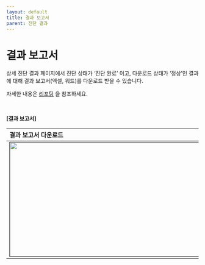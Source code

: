 ```yaml
---
layout: default
title: 결과 보고서
parent: 진단 결과
---
```


# 결과 보고서

상세 진단 결과 페이지에서 진단 상태가 ‘진단 완료’ 이고, 다운로드 상태가 ‘정상’인 결과에 대해 결과 보고서(엑셀, 워드)를 다운로드 받을 수 있습니다. <br />

자세한 내용은 [리포팅](../../report) 을 참조하세요.

<br />

**[결과 보고서]**

| 결과 보고서 다운로드 |
|:---------------|
| <center><img src="../../../img/result/detail_10.png" width="700" height="300" style="border: 1px solid black;"/></center> |
